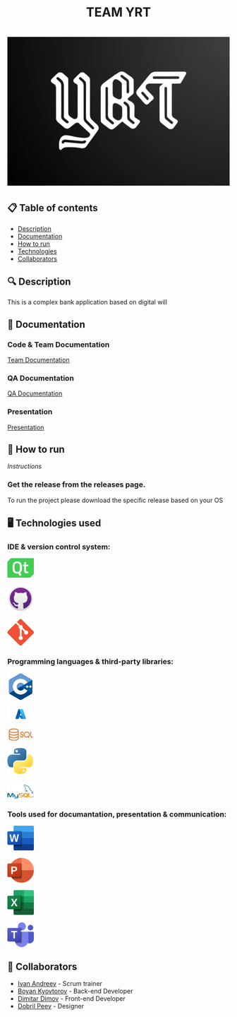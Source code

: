 <h1 align="center"> TEAM YRT <h1>

<div align="center"> <img src="resources/logo.png" alt="YRT" /> </div>

## 📋 Table of contents
  - [Description](#description)
  - [Documentation](#docs)
  - [How to run](#install)
  - [Technologies](#technologies)
  - [Collaborators](#collaborators)

## 🔍 Description <a name="description"></a>
<p> This is a complex bank application based on digital will</p>

## 📃 Documentation <a name="docs"></a>
### Code & Team Documentation

[Team Documentation](https://github.com/IVAndreev21/YRT/blob/main/Documents/YRT_Documentation.docx)

### QA Documentation
[QA Documentation](https://github.com/IVAndreev21/YRT/blob/main/Documents/YRT_QA_documentation.xlsx)
  

### Presentation
[Presentation](https://github.com/IVAndreev21/YRT/blob/main/Documents/YRT.pptx)

## 🚀 How to run <a name="install"></a>
*Instructions*

### Get the release from the releases page.
To run the project please download the specific release based on your OS
  

## 🖥️ Technologies used <a name="technologies"></a>
### IDE & version control system:

<a href="https://www.qt.io/product/development-tools"><img src="resources/QT-logo.png" alt="qt creator" width="60"/></a>

<a href="https://github.com/"><img src="resources/github-desktop-logo.png" alt="GitHub Icon" width="60"/></a>

<a href="https://git-scm.com/"><img src="resources/git-icon.png" alt="Git" width="60"/></a>

### Programming languages & third-party libraries:

<a href="https://cplusplus.com/"><img src="resources/cpp-icon.png" alt="CPP Icon" width="60"/></a>

<a href="https://azure.microsoft.com/en-us"> <img src="resources/azure-icon.png" alt="Azure Icon" width="60"/></a>

<a href=""> <img src="resources/SQL-logo.png" alt="SQL" width="60"/></a>


<a href="https:://python.org"> <img src="resources/Python-logo.png" alt="premake Icon" width="60"/></a>

<a href="https://www.mysql.com/"> <img src="resources/Mysql-logo.png" alt="mysql" width="60"/></a>


### Tools used for documantation, presentation & communication:

<a href="https://www.microsoft.com/en-ww/microsoft-365/word?activetab=tabs%3afaqheaderregion3"><img src="resources/word-logo.png" alt="Word Icon" width="60"/></a>


<a href="https://www.microsoft.com/en-ww/microsoft-365/powerpoint"><img src="resources/powerpoint-logo.png" alt="PowerPoint Icon" width="60"/></a>

<a href="https://www.microsoft.com/en-ww/microsoft-365/excel"><img src="resources/excel-logo.png" alt="Excel Icon" width="60"/></a>

<a href="https://www.microsoft.com/en-us/microsoft-teams/group-chat-software"><img src="resources/teams-logo.png" alt="Teams Icon" width="60"/></a>


## 🧑 Collaborators <a name="collaborators"></a>
- [Ivan Andreev](https://github.com/IVAndreev21) - Scrum trainer 
- [Boyan Kyovtorov](https://github.com/BKKyovtorov21) - Back-end Developer
- [Dimitar Dimov](https://github.com/DRDimov21) - Front-end Developer
- [Dobril Peev](https://github.com/DDpeev21) - Designer

